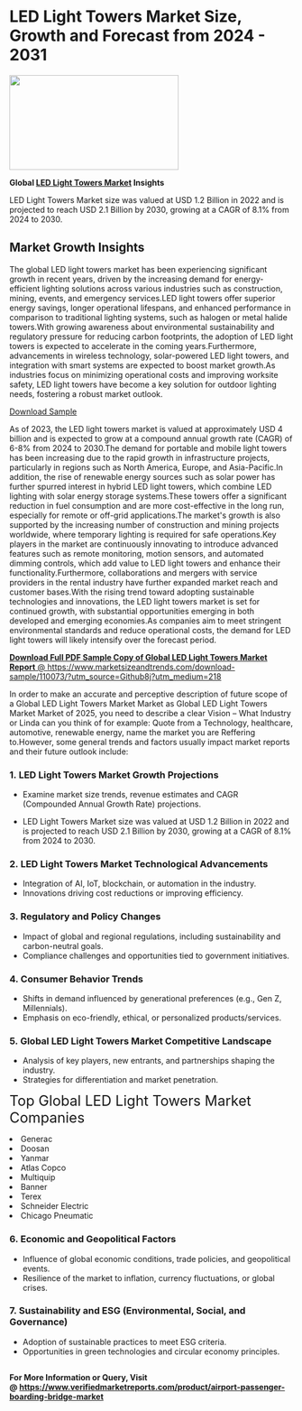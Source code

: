 <H1>LED Light Towers Market Size, Growth and Forecast from 2024 - 2031</H1><img class="aligncenter size-medium wp-image-584254" src="https://thirdeyenews.in/wp-content/uploads/2024/09/Global-Market-Research-300x168.jpeg" alt="" width="300" height="168" /><p><strong>Global&nbsp;<a href="https://www.marketsizeandtrends.com/download-sample/110073/?utm_source=Github8j?utm_medium=218">LED Light Towers Market</a> Insights</strong></p><p>LED Light Towers Market size was valued at USD 1.2 Billion in 2022 and is projected to reach USD 2.1 Billion by 2030, growing at a CAGR of 8.1% from 2024 to 2030.</p><p><h2>Market Growth Insights</h2> <p>The global LED light towers market has been experiencing significant growth in recent years, driven by the increasing demand for energy-efficient lighting solutions across various industries such as construction, mining, events, and emergency services.LED light towers offer superior energy savings, longer operational lifespans, and enhanced performance in comparison to traditional lighting systems, such as halogen or metal halide towers.With growing awareness about environmental sustainability and regulatory pressure for reducing carbon footprints, the adoption of LED light towers is expected to accelerate in the coming years.Furthermore, advancements in wireless technology, solar-powered LED light towers, and integration with smart systems are expected to boost market growth.As industries focus on minimizing operational costs and improving worksite safety, LED light towers have become a key solution for outdoor lighting needs, fostering a robust market outlook.</p> <p><a href="#">Download Sample</a></p> <p>As of 2023, the LED light towers market is valued at approximately USD 4 billion and is expected to grow at a compound annual growth rate (CAGR) of 6-8% from 2024 to 2030.The demand for portable and mobile light towers has been increasing due to the rapid growth in infrastructure projects, particularly in regions such as North America, Europe, and Asia-Pacific.In addition, the rise of renewable energy sources such as solar power has further spurred interest in hybrid LED light towers, which combine LED lighting with solar energy storage systems.These towers offer a significant reduction in fuel consumption and are more cost-effective in the long run, especially for remote or off-grid applications.The market's growth is also supported by the increasing number of construction and mining projects worldwide, where temporary lighting is required for safe operations.Key players in the market are continuously innovating to introduce advanced features such as remote monitoring, motion sensors, and automated dimming controls, which add value to LED light towers and enhance their functionality.Furthermore, collaborations and mergers with service providers in the rental industry have further expanded market reach and customer bases.With the rising trend toward adopting sustainable technologies and innovations, the LED light towers market is set for continued growth, with substantial opportunities emerging in both developed and emerging economies.As companies aim to meet stringent environmental standards and reduce operational costs, the demand for LED light towers will likely intensify over the forecast period.</p> <p><a href="#"></p><p><span class=""><strong>Download Full PDF Sample Copy of Global LED Light Towers Market Report</strong> @ <a href="https://www.marketsizeandtrends.com/download-sample/110073/?utm_source=Github8j?utm_medium=218" target="_blank">https://www.marketsizeandtrends.com/download-sample/110073/?utm_source=Github8j?utm_medium=218</a></span></p><p>In order to make an accurate and perceptive description of future scope of a Global&nbsp;LED Light Towers Market Market as Global&nbsp;LED Light Towers Market Market of 2025, you need to describe a clear Vision &ndash; What Industry or Linda can you think of for example: Quote from a Technology, healthcare, automotive, renewable energy, name the market you are Reffering to.However, some general trends and factors usually impact market reports and their future outlook include:</p><h3>1.&nbsp;<strong>LED Light Towers Market Growth Projections</strong></h3><ul><li>Examine market size trends, revenue estimates and CAGR (Compounded Annual Growth Rate) projections.</li><li><p>LED Light Towers Market size was valued at USD 1.2 Billion in 2022 and is projected to reach USD 2.1 Billion by 2030, growing at a CAGR of 8.1% from 2024 to 2030.</p></li></ul><h3>2.&nbsp;<strong>LED Light Towers Market Technological Advancements</strong></h3><ul><li>Integration of AI, IoT, blockchain, or automation in the industry.</li><li>Innovations driving cost reductions or improving efficiency.</li></ul><h3>3.&nbsp;<strong>Regulatory and Policy Changes</strong></h3><ul><li>Impact of global and regional regulations, including sustainability and carbon-neutral goals.</li><li>Compliance challenges and opportunities tied to government initiatives.</li></ul><h3>4.&nbsp;<strong>Consumer Behavior Trends</strong></h3><ul><li>Shifts in demand influenced by generational preferences (e.g., Gen Z, Millennials).</li><li>Emphasis on eco-friendly, ethical, or personalized products/services.</li></ul><h3>5.&nbsp;<strong>Global LED Light Towers Market Competitive Landscape</strong></h3><ul><li>Analysis of key players, new entrants, and partnerships shaping the industry.</li><li>Strategies for differentiation and market penetration.</li></ul><p data-pm-slice="1 1 []"><span style="color: inherit; font-family: inherit; font-size: 25px;">Top Global LED Light Towers Market Companies</span></p><div class="" data-test-id=""><p><li>Generac</li><li> Doosan</li><li> Yanmar</li><li> Atlas Copco</li><li> Multiquip</li><li> Banner</li><li> Terex</li><li> Schneider Electric</li><li> Chicago Pneumatic</li></p></div><h3>6.&nbsp;<strong>Economic and Geopolitical Factors</strong></h3><ul><li>Influence of global economic conditions, trade policies, and geopolitical events.</li><li>Resilience of the market to inflation, currency fluctuations, or global crises.</li></ul><h3>7.&nbsp;<strong>Sustainability and ESG (Environmental, Social, and Governance)</strong></h3><ul><li>Adoption of sustainable practices to meet ESG criteria.</li><li>Opportunities in green technologies and circular economy principles.</li></ul><h2><strong style="font-size: 14px;">For More Information or Query, Visit @&nbsp;</strong><a style="background-color: #ffffff; font-size: 14px;" href="https://www.marketsizeandtrends.com/report/led-light-towers-market/" target="_blank">https://www.verifiedmarketreports.com/product/airport-passenger-boarding-bridge-market</a></h2>